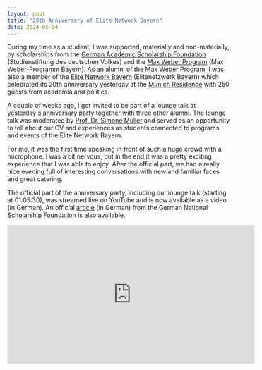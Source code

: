 ```yaml
---
layout: post
title: "20th Anniversary of Elite Network Bayern"
date: 2024-05-04
---
```


During my time as a student, I was supported, materially and non-materially, by scholarships from the [German Academic Scholarship Foundation](https://www.studienstiftung.de/en) (Studienstiftung des deutschen Volkes) and the [Max Weber Program](https://www.elitenetzwerk.bayern.de/en/home/funding-programs/max-weber-program) (Max Weber-Programm Bayern).
As an alumni of the Max Weber Program, I was also a member of the [Elite Network Bayern](https://www.elitenetzwerk.bayern.de/en/home) (Elitenetzwerk Bayern) which celebrated its 20th anniversary yesterday at the [Munich Residence](https://www.residenz-muenchen.de/englisch/tourist/index.htm) with 250 guests from academia and politics.

A couple of weeks ago, I got invited to be part of a lounge talk at yesterday's anniversary party together with three other alumni.
The lounge talk was moderated by [Prof. Dr. Simone Müller](https://www.uni-augsburg.de/en/fakultaet/philhist/professuren/geschichte/umweltgeschichte/team/prof-dr-simone-muller/) and served as an opportunity to tell about our CV and experiences as students connected to programs and events of the Elite Network Bayern.

For me, it was the first time speaking in front of such a huge crowd with a microphone.
I was a bit nervous, but in the end it was a pretty exciting experience that I was able to enjoy.
After the official part, we had a really nice evening full of interesting conversations with new and familiar faces and great catering.

The official part of the anniversary party, including our lounge talk (starting at 01:05:30), was streamed live on YouTube and is now available as a video (in German).
An official [article](https://www.studienstiftung.de/max-weber-programm/das-max-weber-programm/20) (in German) from the German National Scholarship Foundation is also available.

<center>
    <iframe width="560" height="315" src="https://www.youtube.com/embed/mMZLt7FMJPA?si=GDTlya4hi3-UYvPa" title="YouTube video player" frameborder="0" allow="accelerometer; autoplay; clipboard-write; encrypted-media; gyroscope; picture-in-picture; web-share" referrerpolicy="strict-origin-when-cross-origin" allowfullscreen></iframe>
</center>

